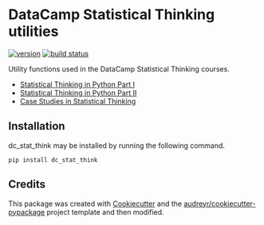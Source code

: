 # DataCamp Statistical Thinking utilities

[![version](https://img.shields.io/pypi/v/dc_stat_think.svg)](https://pypi.python.org/pypi/dc_stat_think) [![build status](https://img.shields.io/travis/justinbois/dc_stat_think.svg)](https://travis-ci.org/justinbois/dc_stat_think) 

Utility functions used in the DataCamp Statistical Thinking courses.
- [Statistical Thinking in Python Part I](https://www.datacamp.com/courses/statistical-thinking-in-python-part-1/)
- [Statistical Thinking in Python Part II](https://www.datacamp.com/courses/statistical-thinking-in-python-part-2/)
- [Case Studies in Statistical Thinking](https://www.datacamp.com/courses/case-studies-in-statistical-thinking/)


## Installation
dc_stat_think may be installed by running the following command.
```
pip install dc_stat_think
```


## Credits
This package was created with [Cookiecutter](https://github.com/audreyr/cookiecutter) and the [audreyr/cookiecutter-pypackage](https://github.com/audreyr/cookiecutter-pypackage) project template and then modified.
